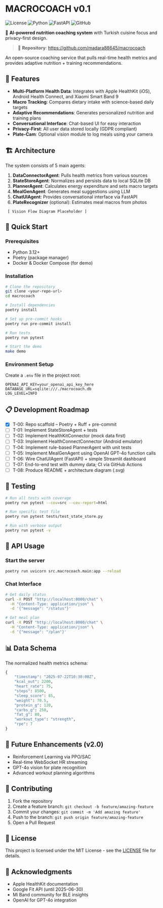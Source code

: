 # MACROCOACH v0.1

![License](https://img.shields.io/badge/license-MIT-blue.svg)
![Python](https://img.shields.io/badge/python-3.12-blue.svg)
![FastAPI](https://img.shields.io/badge/FastAPI-0.104-green.svg)
![GitHub](https://img.shields.io/badge/GitHub-madara88645%2Fmacrocoach-blue?logo=github)

🤖 **AI-powered nutrition coaching system** with Turkish cuisine focus and privacy-first design.

> 🔗 **Repository**: https://github.com/madara88645/macrocoach

An open-source coaching service that pulls real-time health metrics and provides adaptive nutrition + training recommendations.

## 🔑 Features

- **Multi-Platform Health Data**: Integrates with Apple HealthKit (iOS), Android Health Connect, and Xiaomi Smart Band 9
- **Macro Tracking**: Compares dietary intake with science-based daily targets
- **Adaptive Recommendations**: Generates personalized nutrition and training plans
- **Conversational Interface**: Chat-based UI for easy interaction
- **Privacy-First**: All user data stored locally (GDPR compliant)
- **Plate-Cam**: Optional vision module to log meals using your camera

## 🏗️ Architecture

The system consists of 5 main agents:

1. **DataConnectorAgent**: Pulls health metrics from various sources
2. **StateStoreAgent**: Normalizes and persists data to local SQLite DB
3. **PlannerAgent**: Calculates energy expenditure and sets macro targets
4. **MealGenAgent**: Generates meal suggestions using LLM
5. **ChatUIAgent**: Provides conversational interface via FastAPI
6. **PlateRecognizer** (optional): Estimates meal macros from photos

```text
 [ Vision Flow Diagram Placeholder ]
```

## 🚀 Quick Start

### Prerequisites

- Python 3.12+
- Poetry (package manager)
- Docker & Docker Compose (for demo)

### Installation

```bash
# Clone the repository
git clone <your-repo-url>
cd macrocoach

# Install dependencies
poetry install

# Set up pre-commit hooks
poetry run pre-commit install

# Run tests
poetry run pytest

# Start the demo
make demo
```

### Environment Setup

Create a `.env` file in the project root:

```env
OPENAI_API_KEY=your_openai_api_key_here
DATABASE_URL=sqlite:///./macrocoach.db
LOG_LEVEL=INFO
```

## 📋 Development Roadmap

- [x] T-00: Repo scaffold – Poetry + Ruff + pre-commit
- [ ] T-01: Implement StateStoreAgent + tests
- [ ] T-02: Implement HealthKitConnector (mock data first)
- [ ] T-03: Implement HealthConnectConnector (Android emulator)
- [ ] T-04: Implement rule-based PlannerAgent with unit tests
- [ ] T-05: Implement MealGenAgent using OpenAI GPT-4o function calls
- [ ] T-06: Wire ChatUIAgent (FastAPI) + simple Streamlit dashboard
- [ ] T-07: End-to-end test with dummy data; CI via GitHub Actions
- [ ] T-08: Produce README + architecture diagram (.svg)

## 🧪 Testing

```bash
# Run all tests with coverage
poetry run pytest --cov=src --cov-report=html

# Run specific test file
poetry run pytest tests/test_state_store.py

# Run with verbose output
poetry run pytest -v
```

## 🔧 API Usage

### Start the server

```bash
poetry run uvicorn src.macrocoach.main:app --reload
```

### Chat Interface

```bash
# Get daily status
curl -X POST "http://localhost:8000/chat" \
  -H "Content-Type: application/json" \
  -d '{"message": "/status"}'

# Get meal plan
curl -X POST "http://localhost:8000/chat" \
  -H "Content-Type: application/json" \
  -d '{"message": "/plan"}'
```

## 📊 Data Schema

The normalized health metrics schema:

```python
{
    "timestamp": "2025-07-22T10:30:00Z",
    "kcal_out": 2200,
    "heart_rate": 75,
    "steps": 8500,
    "sleep_score": 85,
    "weight": 70.5,
    "protein_g": 120,
    "carbs_g": 250,
    "fat_g": 80,
    "workout_type": "strength",
    "rpe": 7
}
```

## 🌟 Future Enhancements (v2.0)

- Reinforcement Learning via PPO/SAC
- Real-time WebSocket HR streaming
- GPT-4o vision for plate recognition
- Advanced workout planning algorithms

## 🤝 Contributing

1. Fork the repository
2. Create a feature branch: `git checkout -b feature/amazing-feature`
3. Commit your changes: `git commit -m 'Add amazing feature'`
4. Push to the branch: `git push origin feature/amazing-feature`
5. Open a Pull Request

## 📄 License

This project is licensed under the MIT License - see the [LICENSE](LICENSE) file for details.

## 🙏 Acknowledgments

- Apple HealthKit documentation
- Google Fit API (until 2025-06-30)
- Mi Band community for BLE insights
- OpenAI for GPT-4o integration
